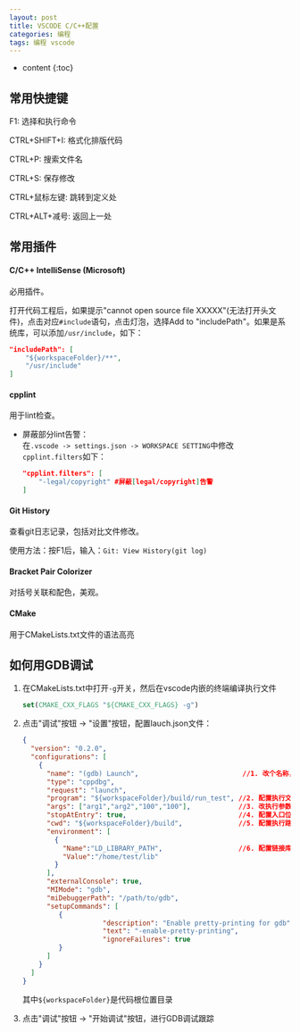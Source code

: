 ```yaml
---
layout: post
title: VSCODE C/C++配置
categories: 编程
tags: 编程 vscode
---
```


* content
{:toc}

## 常用快捷键

F1: 选择和执行命令

CTRL+SHIFT+I: 格式化排版代码

CTRL+P: 搜索文件名

CTRL+S: 保存修改

CTRL+鼠标左键: 跳转到定义处

CTRL+ALT+减号: 返回上一处


## 常用插件

#### C/C++ IntelliSense (Microsoft)

必用插件。

打开代码工程后，如果提示"cannot open source file XXXXX"(无法打开头文件)，点击对应`#include`语句，点击灯泡，选择Add to "includePath"。如果是系统库，可以添加`/usr/include`，如下：

```json
"includePath": [
    "${workspaceFolder}/**",
    "/usr/include"
]
```



#### cpplint

用于lint检查。

* 屏蔽部分lint告警：  
  在`.vscode -> settings.json -> WORKSPACE SETTING`中修改`cpplint.filters`如下：  

  ```json
  "cpplint.filters": [
      "-legal/copyright" #屏蔽[legal/copyright]告警
  ]
  ```

#### Git History

查看git日志记录，包括对比文件修改。

使用方法：按F1后，输入：`Git: View History(git log)`

#### Bracket Pair Colorizer

对括号关联和配色，美观。

#### CMake

用于CMakeLists.txt文件的语法高亮

## 如何用GDB调试

1. 在CMakeLists.txt中打开`-g`开关，然后在vscode内嵌的终端编译执行文件

   ```cmake
   set(CMAKE_CXX_FLAGS "${CMAKE_CXX_FLAGS} -g")
   ```

2. 点击"调试"按钮 -> "设置"按钮，配置lauch.json文件：

   ```json
   {
     "version": "0.2.0",
     "configurations": [
       {
         "name": "(gdb) Launch",                          //1. 改个名称，（非必须）
         "type": "cppdbg",
         "request": "launch",
         "program": "${workspaceFolder}/build/run_test", //2. 配置执行文件的路径
         "args": ["arg1","arg2","100","100"],            //3. 改执行参数，可用\导特殊字符
         "stopAtEntry": true,                            //4. 配置入口位置暂停，（非必须）
         "cwd": "${workspaceFolder}/build",              //5. 配置执行路径 （非常重要）
         "environment": [
           {
             "Name":"LD_LIBRARY_PATH",                   //6. 配置链接库路径 (非必须，看需要)
             "Value":"/home/test/lib"
           }
         ],
         "externalConsole": true,
         "MIMode": "gdb",
         "miDebuggerPath": "/path/to/gdb",
         "setupCommands": [
            {
                       "description": "Enable pretty-printing for gdb",
                       "text": "-enable-pretty-printing",
                       "ignoreFailures": true
            }
         ]
       }
     ]
   }
   ```

   其中`${workspaceFolder}`是代码根位置目录

3. 点击"调试"按钮 -> "开始调试"按钮，进行GDB调试跟踪
